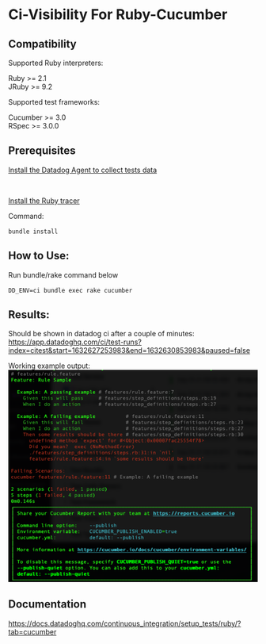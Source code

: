 # Ci-Visibility For Ruby-Cucumber
 
## Compatibility 
Supported Ruby interpreters:

Ruby >= 2.1 <br/>
JRuby >= 9.2

Supported test frameworks:

Cucumber >= 3.0 <br/>
RSpec >= 3.0.0


## Prerequisites
 [Install the Datadog Agent to collect tests data](https://docs.datadoghq.com/continuous_integration/setup_tests/agent/?tab=azurepipelines)

 <br/>

[Install the Ruby tracer](https://docs.datadoghq.com/tracing/setup_overview/setup/ruby/#installation) 

Command:
```
bundle install
```
## How to Use:
Run bundle/rake command below
```
DD_ENV=ci bundle exec rake cucumber
```

## Results:
Should be shown in datadog ci after a couple of minutes:
https://app.datadoghq.com/ci/test-runs?index=citest&start=1632627253983&end=1632630853983&paused=false

Working example output:
![image](/test.png)

## Documentation
https://docs.datadoghq.com/continuous_integration/setup_tests/ruby/?tab=cucumber